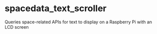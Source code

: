 # spacedata_text_scroller
Queries space-related APIs for text to display on a Raspberry Pi with an LCD screen
